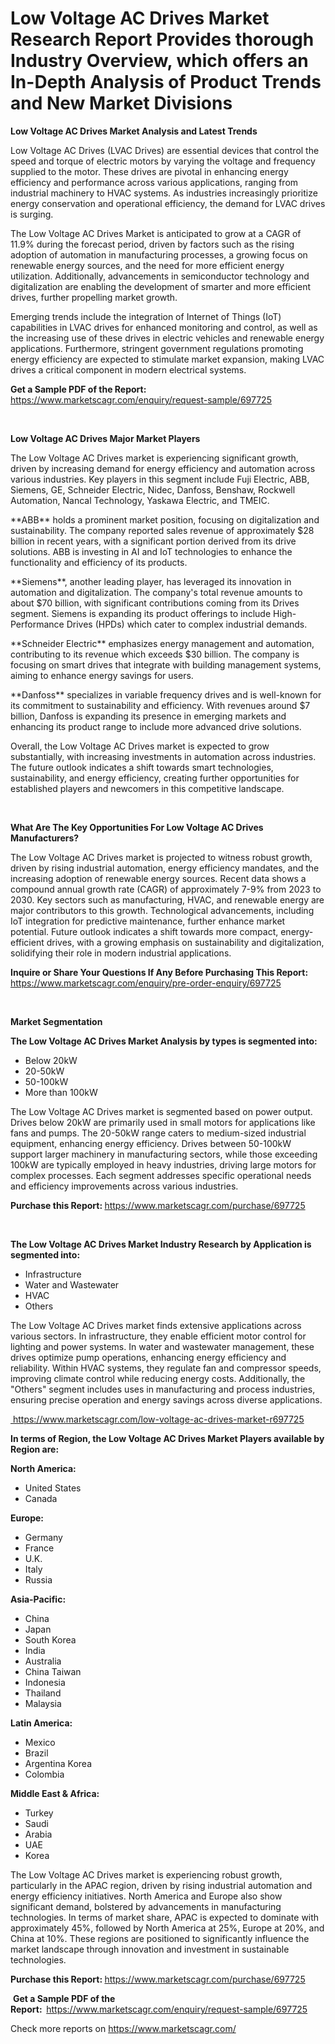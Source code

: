 <p><h1>Low Voltage AC Drives Market Research Report Provides thorough Industry Overview, which offers an In-Depth Analysis of Product Trends and New Market Divisions</h1></p><p><strong>Low Voltage AC Drives Market Analysis and Latest Trends</strong></p>
<p><p>Low Voltage AC Drives (LVAC Drives) are essential devices that control the speed and torque of electric motors by varying the voltage and frequency supplied to the motor. These drives are pivotal in enhancing energy efficiency and performance across various applications, ranging from industrial machinery to HVAC systems. As industries increasingly prioritize energy conservation and operational efficiency, the demand for LVAC drives is surging.</p><p>The Low Voltage AC Drives Market is anticipated to grow at a CAGR of 11.9% during the forecast period, driven by factors such as the rising adoption of automation in manufacturing processes, a growing focus on renewable energy sources, and the need for more efficient energy utilization. Additionally, advancements in semiconductor technology and digitalization are enabling the development of smarter and more efficient drives, further propelling market growth.</p><p>Emerging trends include the integration of Internet of Things (IoT) capabilities in LVAC drives for enhanced monitoring and control, as well as the increasing use of these drives in electric vehicles and renewable energy applications. Furthermore, stringent government regulations promoting energy efficiency are expected to stimulate market expansion, making LVAC drives a critical component in modern electrical systems.</p></p>
<p><strong>Get a Sample PDF of the Report:&nbsp;</strong> <a href="https://www.marketscagr.com/enquiry/request-sample/697725?utm_campaign=2480&utm_medium=2&utm_source=Github&utm_content=ia&utm_term=23032025&utm_id=low-voltage-ac-drives">https://www.marketscagr.com/enquiry/request-sample/697725</a></p>
<p>&nbsp;</p>
<p><strong>Low Voltage AC Drives Major Market Players</strong></p>
<p><p>The Low Voltage AC Drives market is experiencing significant growth, driven by increasing demand for energy efficiency and automation across various industries. Key players in this segment include Fuji Electric, ABB, Siemens, GE, Schneider Electric, Nidec, Danfoss, Benshaw, Rockwell Automation, Nancal Technology, Yaskawa Electric, and TMEIC.</p><p>**ABB** holds a prominent market position, focusing on digitalization and sustainability. The company reported sales revenue of approximately $28 billion in recent years, with a significant portion derived from its drive solutions. ABB is investing in AI and IoT technologies to enhance the functionality and efficiency of its products.</p><p>**Siemens**, another leading player, has leveraged its innovation in automation and digitalization. The company's total revenue amounts to about $70 billion, with significant contributions coming from its Drives segment. Siemens is expanding its product offerings to include High-Performance Drives (HPDs) which cater to complex industrial demands.</p><p>**Schneider Electric** emphasizes energy management and automation, contributing to its revenue which exceeds $30 billion. The company is focusing on smart drives that integrate with building management systems, aiming to enhance energy savings for users.</p><p>**Danfoss** specializes in variable frequency drives and is well-known for its commitment to sustainability and efficiency. With revenues around $7 billion, Danfoss is expanding its presence in emerging markets and enhancing its product range to include more advanced drive solutions.</p><p>Overall, the Low Voltage AC Drives market is expected to grow substantially, with increasing investments in automation across industries. The future outlook indicates a shift towards smart technologies, sustainability, and energy efficiency, creating further opportunities for established players and newcomers in this competitive landscape.</p></p>
<p>&nbsp;</p>
<p><strong>What Are The Key Opportunities For Low Voltage AC Drives Manufacturers?</strong></p>
<p><p>The Low Voltage AC Drives market is projected to witness robust growth, driven by rising industrial automation, energy efficiency mandates, and the increasing adoption of renewable energy sources. Recent data shows a compound annual growth rate (CAGR) of approximately 7-9% from 2023 to 2030. Key sectors such as manufacturing, HVAC, and renewable energy are major contributors to this growth. Technological advancements, including IoT integration for predictive maintenance, further enhance market potential. Future outlook indicates a shift towards more compact, energy-efficient drives, with a growing emphasis on sustainability and digitalization, solidifying their role in modern industrial applications.</p></p>
<p><strong>Inquire or Share Your Questions If Any Before Purchasing This Report:</strong> <a href="https://www.marketscagr.com/enquiry/pre-order-enquiry/697725?utm_campaign=2480&utm_medium=2&utm_source=Github&utm_content=ia&utm_term=23032025&utm_id=low-voltage-ac-drives">https://www.marketscagr.com/enquiry/pre-order-enquiry/697725</a></p>
<p>&nbsp;</p>
<p><strong>Market Segmentation</strong></p>
<p><strong>The Low Voltage AC Drives Market Analysis by types is segmented into:</strong></p>
<p><ul><li>Below 20kW</li><li>20-50kW</li><li>50-100kW</li><li>More than 100kW</li></ul></p>
<p><p>The Low Voltage AC Drives market is segmented based on power output. Drives below 20kW are primarily used in small motors for applications like fans and pumps. The 20-50kW range caters to medium-sized industrial equipment, enhancing energy efficiency. Drives between 50-100kW support larger machinery in manufacturing sectors, while those exceeding 100kW are typically employed in heavy industries, driving large motors for complex processes. Each segment addresses specific operational needs and efficiency improvements across various industries.</p></p>
<p><strong>Purchase this Report:&nbsp;</strong><a href="https://www.marketscagr.com/purchase/697725?utm_campaign=2480&utm_medium=2&utm_source=Github&utm_content=ia&utm_term=23032025&utm_id=low-voltage-ac-drives">https://www.marketscagr.com/purchase/697725</a></p>
<p>&nbsp;</p>
<p><strong>The Low Voltage AC Drives Market Industry Research by Application is segmented into:</strong></p>
<p><ul><li>Infrastructure</li><li>Water and Wastewater</li><li>HVAC</li><li>Others</li></ul></p>
<p><p>The Low Voltage AC Drives market finds extensive applications across various sectors. In infrastructure, they enable efficient motor control for lighting and power systems. In water and wastewater management, these drives optimize pump operations, enhancing energy efficiency and reliability. Within HVAC systems, they regulate fan and compressor speeds, improving climate control while reducing energy costs. Additionally, the "Others" segment includes uses in manufacturing and process industries, ensuring precise operation and energy savings across diverse applications.</p></p>
<p><a href="https://www.marketscagr.com/low-voltage-ac-drives-market-r697725?utm_campaign=2480&utm_medium=2&utm_source=Github&utm_content=ia&utm_term=23032025&utm_id=low-voltage-ac-drives">&nbsp;https://www.marketscagr.com/low-voltage-ac-drives-market-r697725</a></p>
<p><strong>In terms of Region, the Low Voltage AC Drives Market Players available by Region are:</strong></p>
<p>
    <p> <strong> North America: </strong>
        <ul>
            <li>United States</li>
            <li>Canada</li>
        </ul>
        </p> 
    <p> <strong> Europe: </strong>
        <ul>
            <li>Germany</li>
            <li>France</li>
            <li>U.K.</li>
            <li>Italy</li>
            <li>Russia</li>
        </ul>
        </p> 
    <p> <strong> Asia-Pacific: </strong>
        <ul>
            <li>China</li>
            <li>Japan</li>
            <li>South Korea</li>
            <li>India</li>
            <li>Australia</li>
            <li>China Taiwan</li>
            <li>Indonesia</li>
            <li>Thailand</li>
            <li>Malaysia</li>
        </ul>
        </p> 
    <p> <strong> Latin America: </strong>
        <ul>
            <li>Mexico</li>
            <li>Brazil</li>
            <li>Argentina Korea</li>
            <li>Colombia</li>
        </ul>
        </p> 
    <p> <strong> Middle East & Africa: </strong>
        <ul>
            <li>Turkey</li>
            <li>Saudi</li>
            <li>Arabia</li>
            <li>UAE</li>
            <li>Korea</li>
        </ul>
    </p>
    </p>
<p><p>The Low Voltage AC Drives market is experiencing robust growth, particularly in the APAC region, driven by rising industrial automation and energy efficiency initiatives. North America and Europe also show significant demand, bolstered by advancements in manufacturing technologies. In terms of market share, APAC is expected to dominate with approximately 45%, followed by North America at 25%, Europe at 20%, and China at 10%. These regions are positioned to significantly influence the market landscape through innovation and investment in sustainable technologies.</p></p>
<p><strong>Purchase this Report: </strong><a href="https://www.marketscagr.com/purchase/697725?utm_campaign=2480&utm_medium=2&utm_source=Github&utm_content=ia&utm_term=23032025&utm_id=low-voltage-ac-drives">https://www.marketscagr.com/purchase/697725</a></p>
<p>&nbsp;<strong>Get a Sample PDF of the Report:&nbsp;&nbsp;</strong><a href="https://www.marketscagr.com/enquiry/request-sample/697725?utm_campaign=2480&utm_medium=2&utm_source=Github&utm_content=ia&utm_term=23032025&utm_id=low-voltage-ac-drives">https://www.marketscagr.com/enquiry/request-sample/697725</a></p>
<p><strong></strong></p>
<p>Check more reports on <a href="https://www.marketscagr.com/?utm_campaign=2480&utm_medium=2&utm_source=Github&utm_content=ia&utm_term=23032025&utm_id=low-voltage-ac-drives">https://www.marketscagr.com/</a></p>